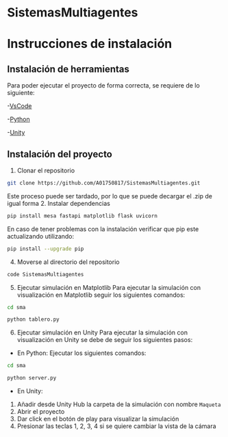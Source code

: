 # SistemasMultiagentes

# Instrucciones de instalación

## Instalación de herramientas
Para poder ejecutar el proyecto de forma correcta, se requiere de lo siguiente:

-[VsCode](code.visualstudio.com)

-[Python](python.org)

-[Unity](unity.com)

## Instalación del proyecto
1. Clonar el repositorio 
```bash 
git clone https://github.com/A01750817/SistemasMultiagentes.git
``` 
Este proceso puede ser tardado, por lo que se puede decargar el .zip de igual forma 
2. Instalar dependencias
```bash
pip install mesa fastapi matplotlib flask uvicorn
```
En caso de tener problemas con la instalación verificar que pip este actualizando utilizando:
```bash
pip install --upgrade pip
```
4. Moverse al directorio del repositorio
```bash
code SistemasMultiagentes
```
5. Ejecutar simulación en Matplotlib
Para ejecutar la simulación con visualización en Matplotlib seguir los siguientes comandos:
```bash
cd sma
```
```bash
python tablero.py
```
6. Ejecutar simulación en Unity
Para ejecutar la simulación con visualización en Unity se debe de seguir los siguientes pasos:
- En Python:
Ejecutar los siguientes comandos:
```bash
cd sma
```
```bash
python server.py
```
- En Unity:
1. Añadir desde Unity Hub la carpeta de la simulación con nombre `Maqueta`
2. Abrir el proyecto
3. Dar click en el botón de play para visualizar la simulación
4. Presionar las teclas 1, 2, 3, 4 si se quiere cambiar la vista de la cámara
